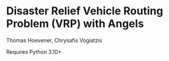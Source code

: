# Disaster Relief Vehicle Routing Problem (VRP) with Angels

Thomas Hoevener, Chrysafis Vogiatzis

Requires Python 3.10+
